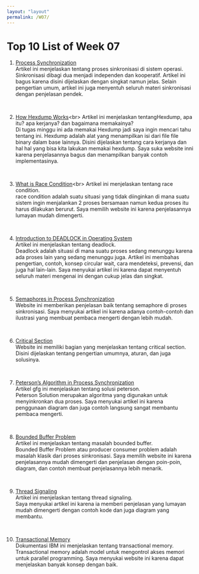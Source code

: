 ```yaml
---
layout: "layout"
permalink: /W07/
---
```


# Top 10 List of Week 07

1. [Process Synchronization](https://www.studytonight.com/operating-system/process-synchronization)<br>
Artikel ini menjelaskan tentang proses sinkronisasi di sistem operasi.<br>
Sinkronisasi dibagi dua menjadi independen dan kooperatif. Artikel ini bagus karena disini dijelaskan dengan singkat namun jelas. Selain pengertian umum, artikel ini juga menyentuh seluruh materi sinkronisasi dengan penjelasan pendek.
<br>

2. [How Hexdump Works](https://opensource.com/article/19/8/dig-binary-files-hexdump#:~:text=Hexdump%20is%20a%20utility%20that,%2C%20reverse%20engineering%2C%20and%20programming.)<br>
Artikel ini menjelaskan tentangHexdump, apa itu? apa kerjanya? dan bagaimana memakainya?<br>
Di tugas minggu ini ada memakai Hexdump jadi saya ingin mencari tahu tentang ini. Hexdump adalah alat yang menampilkan isi dari file file binary dalam base lainnya. Disini dijelaskan tentang cara kerjanya dan hal hal yang bisa kita lakukan memakai hexdump. Saya suka website inni karena penjelasannya bagus dan menampilkan banyak contoh implementasinya.
<br>


3. [What is Race Condition](https://searchstorage.techtarget.com/definition/race-condition#:~:text=A%20race%20condition%20is%20an,sequence%20to%20be%20done%20correctly.)<br>
Artikel ini menjelaskan tentang race condition.<br>
race condition adalah suatu situasi yang tidak diinginkan di mana suatu sistem ingin menjalankan 2 proses bersamaan namun kedua proses itu harus dilakukan berurut. Saya memilih website ini karena penjelasannya lumayan mudah dimengerti.
<br>

4. [Introduction to DEADLOCK in Operating System](https://www.guru99.com/deadlock-in-operating-system.html)<br>
Artikel ini menjelaskan tentang deadlock.<br>
Deadlock adalah situasi di mana suatu proses sedang menunggu karena ada proses lain yang sedang menunggu juga. Artikel ini membahas pengertian, contoh, konsep circular wait, cara mendeteksi, prevensi, dan juga hal lain-lain. Saya menyukai artikel ini karena dapat menyentuh seluruh materi mengenai ini dengan cukup jelas dan singkat.
<br>

5. [Semaphores in Process Synchronization](geeksforgeeks.org/semaphores-in-process-synchronization/)<br>
Website ini memberikan penjelasan baik tentang semaphore di proses sinkronisasi. Saya menyukai artikel ini karena adanya contoh-contoh dan ilustrasi yang membuat pembaca mengerti dengan lebih mudah.
<br>

6. [Critical Section](https://www.guru99.com/process-synchronization.html)<br>
Website ini memiliki bagian yang menjelaskan tentang critical section.<br>
Disini dijelaskan tentang pengertian umumnya, aturan, dan juga solusinya.
<br>

7. [Peterson’s Algorithm in Process Synchronization](https://www.geeksforgeeks.org/petersons-algorithm-in-process-synchronization/)<br>
Artikel gfg ini menjelaskan tentang solusi peterson.<br> 
Peterson Solution merupakan algoritma yang digunakan untuk menyinkronkan dua proses. Saya menyukai artikel ini karena penggunaan diagram dan juga contoh langsung sangat membantu pembaca mengerti.
<br>

8. [Bounded Buffer Problem](https://www.studytonight.com/operating-system/bounded-buffer)<br>
Artikel ini menjelaskan tentang masalah bounded buffer.<br>
Bounded Buffer Problem atau producer consumer problem adalah masalah klasik dari proses sinkronisasi. Saya memilih website ini karena penjelasannya mudah dimengerti dan penjelasan dengan poin-poin, diagram, dan contoh membuat penjelasannya lebih menarik.
<br>

9. [Thread Signaling](http://tutorials.jenkov.com/java-concurrency/thread-signaling.html)<br>
Artikel ini menjelaskan tentang thread signaling.<br>
Saya menyukai artikel ini karena ia memberi penjelasan yang lumayan mudah dimengerti dengan contoh kode dan juga diagram yang membantu.
<br>

10. [Transactional Memory]()<br>
Dokumentasi IBM ini menjelaskan tentang transactional memory.<br>
Transactional memory adalah model untuk mengontrol akses memori untuk parallel programming. Saya menyukai website ini karena dapat menjelaskan banyak konsep dengan baik.
<br>
<br>
<br>
<br>